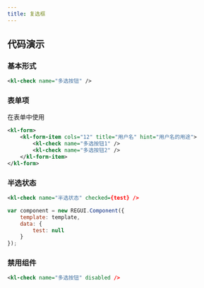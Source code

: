 ```yaml
---
title: 复选框
---
```


## 代码演示

### 基本形式

<!-- demo_start -->
<div class="m-example"></div>

```xml
<kl-check name="多选按钮" />
```
<!-- demo_end -->

### 表单项

在表单中使用

<!-- demo_start -->
<div class="m-example"></div>

```xml
<kl-form>
    <kl-form-item cols="12" title="用户名" hint="用户名的用途">
        <kl-check name="多选按钮1" />
        <kl-check name="多选按钮2" />
    </kl-form-item>
</kl-form>
```
<!-- demo_end -->

### 半选状态

<!-- demo_start -->
<div class="m-example"></div>

```xml
<kl-check name="半选状态" checked={test} />
```

```javascript
var component = new REGUI.Component({
    template: template,
    data: {
        test: null
    }
});
```
<!-- demo_end -->

### 禁用组件

<!-- demo_start -->
<div class="m-example"></div>

```xml
<kl-check name="多选按钮" disabled />
```
<!-- demo_end -->
